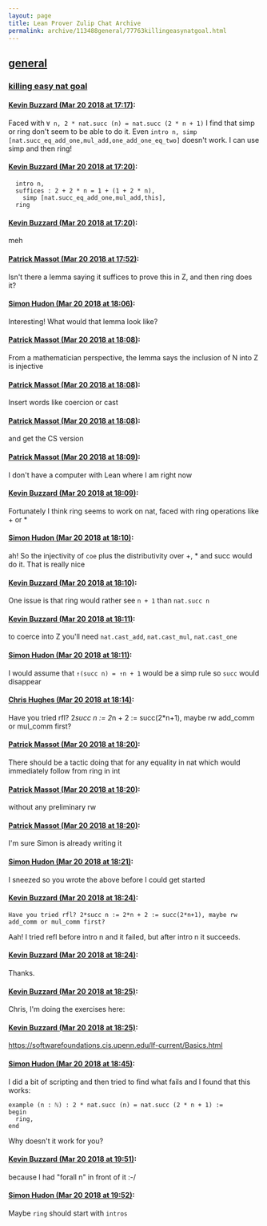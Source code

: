 ```yaml
---
layout: page
title: Lean Prover Zulip Chat Archive 
permalink: archive/113488general/77763killingeasynatgoal.html
---
```


## [general](index.html)
### [killing easy nat goal](77763killingeasynatgoal.html)

#### [Kevin Buzzard (Mar 20 2018 at 17:17)](https://leanprover.zulipchat.com/#narrow/stream/113488-general/topic/killing%20easy%20nat%20goal/near/123969731):
Faced with `∀ n, 2 * nat.succ (n) = nat.succ (2 * n + 1)` I find that simp or ring don't seem to be able to do it. Even `intro n, simp [nat.succ_eq_add_one,mul_add,one_add_one_eq_two]` doesn't work. I can use simp and then ring!

#### [Kevin Buzzard (Mar 20 2018 at 17:20)](https://leanprover.zulipchat.com/#narrow/stream/113488-general/topic/killing%20easy%20nat%20goal/near/123969887):
```
  intro n,
  suffices : 2 + 2 * n = 1 + (1 + 2 * n),
    simp [nat.succ_eq_add_one,mul_add,this], 
  ring
```

#### [Kevin Buzzard (Mar 20 2018 at 17:20)](https://leanprover.zulipchat.com/#narrow/stream/113488-general/topic/killing%20easy%20nat%20goal/near/123969888):
meh

#### [Patrick Massot (Mar 20 2018 at 17:52)](https://leanprover.zulipchat.com/#narrow/stream/113488-general/topic/killing%20easy%20nat%20goal/near/123971217):
Isn't there a lemma saying it suffices to prove this in Z, and then ring does it?

#### [Simon Hudon (Mar 20 2018 at 18:06)](https://leanprover.zulipchat.com/#narrow/stream/113488-general/topic/killing%20easy%20nat%20goal/near/123971737):
Interesting! What would that lemma look like?

#### [Patrick Massot (Mar 20 2018 at 18:08)](https://leanprover.zulipchat.com/#narrow/stream/113488-general/topic/killing%20easy%20nat%20goal/near/123971848):
From a mathematician perspective, the lemma says the inclusion of N into Z is injective

#### [Patrick Massot (Mar 20 2018 at 18:08)](https://leanprover.zulipchat.com/#narrow/stream/113488-general/topic/killing%20easy%20nat%20goal/near/123971851):
Insert words like coercion or cast

#### [Patrick Massot (Mar 20 2018 at 18:08)](https://leanprover.zulipchat.com/#narrow/stream/113488-general/topic/killing%20easy%20nat%20goal/near/123971854):
and get the CS version

#### [Patrick Massot (Mar 20 2018 at 18:09)](https://leanprover.zulipchat.com/#narrow/stream/113488-general/topic/killing%20easy%20nat%20goal/near/123971878):
I don't have a computer with Lean where I am right now

#### [Kevin Buzzard (Mar 20 2018 at 18:09)](https://leanprover.zulipchat.com/#narrow/stream/113488-general/topic/killing%20easy%20nat%20goal/near/123971881):
Fortunately I think ring seems to work on nat, faced with ring operations like + or *

#### [Simon Hudon (Mar 20 2018 at 18:10)](https://leanprover.zulipchat.com/#narrow/stream/113488-general/topic/killing%20easy%20nat%20goal/near/123971936):
ah! So the injectivity of `coe` plus the distributivity over +, * and succ would do it. That is really nice

#### [Kevin Buzzard (Mar 20 2018 at 18:10)](https://leanprover.zulipchat.com/#narrow/stream/113488-general/topic/killing%20easy%20nat%20goal/near/123971953):
One issue is that ring would rather see `n + 1` than `nat.succ n`

#### [Kevin Buzzard (Mar 20 2018 at 18:11)](https://leanprover.zulipchat.com/#narrow/stream/113488-general/topic/killing%20easy%20nat%20goal/near/123971978):
to coerce into Z you'll need `nat.cast_add`, `nat.cast_mul`, `nat.cast_one`

#### [Simon Hudon (Mar 20 2018 at 18:11)](https://leanprover.zulipchat.com/#narrow/stream/113488-general/topic/killing%20easy%20nat%20goal/near/123971979):
I would assume that `↑(succ n) = ↑n + 1` would be a simp rule so `succ` would disappear

#### [Chris Hughes (Mar 20 2018 at 18:14)](https://leanprover.zulipchat.com/#narrow/stream/113488-general/topic/killing%20easy%20nat%20goal/near/123972132):
Have you tried rfl? 2*succ n := 2*n + 2 := succ(2*n+1), maybe rw add_comm or mul_comm first?

#### [Patrick Massot (Mar 20 2018 at 18:20)](https://leanprover.zulipchat.com/#narrow/stream/113488-general/topic/killing%20easy%20nat%20goal/near/123972404):
There should be a tactic doing that for any equality in nat which would immediately follow from ring in int

#### [Patrick Massot (Mar 20 2018 at 18:20)](https://leanprover.zulipchat.com/#narrow/stream/113488-general/topic/killing%20easy%20nat%20goal/near/123972415):
without any preliminary rw

#### [Patrick Massot (Mar 20 2018 at 18:20)](https://leanprover.zulipchat.com/#narrow/stream/113488-general/topic/killing%20easy%20nat%20goal/near/123972422):
I'm sure Simon is already writing it

#### [Simon Hudon (Mar 20 2018 at 18:21)](https://leanprover.zulipchat.com/#narrow/stream/113488-general/topic/killing%20easy%20nat%20goal/near/123972435):
I sneezed so you wrote the above before I could get started

#### [Kevin Buzzard (Mar 20 2018 at 18:24)](https://leanprover.zulipchat.com/#narrow/stream/113488-general/topic/killing%20easy%20nat%20goal/near/123972553):
```quote
Have you tried rfl? 2*succ n := 2*n + 2 := succ(2*n+1), maybe rw add_comm or mul_comm first?
```
Aah! I tried refl before intro n and it failed, but after intro n it succeeds.

#### [Kevin Buzzard (Mar 20 2018 at 18:24)](https://leanprover.zulipchat.com/#narrow/stream/113488-general/topic/killing%20easy%20nat%20goal/near/123972554):
Thanks.

#### [Kevin Buzzard (Mar 20 2018 at 18:25)](https://leanprover.zulipchat.com/#narrow/stream/113488-general/topic/killing%20easy%20nat%20goal/near/123972561):
Chris, I'm doing the exercises here:

#### [Kevin Buzzard (Mar 20 2018 at 18:25)](https://leanprover.zulipchat.com/#narrow/stream/113488-general/topic/killing%20easy%20nat%20goal/near/123972570):
https://softwarefoundations.cis.upenn.edu/lf-current/Basics.html

#### [Simon Hudon (Mar 20 2018 at 18:45)](https://leanprover.zulipchat.com/#narrow/stream/113488-general/topic/killing%20easy%20nat%20goal/near/123973436):
I did a bit of scripting and then tried to find what fails and I found that this works: 

```
example (n : ℕ) : 2 * nat.succ (n) = nat.succ (2 * n + 1) :=
begin
  ring,
end
```

Why doesn't it work for you?

#### [Kevin Buzzard (Mar 20 2018 at 19:51)](https://leanprover.zulipchat.com/#narrow/stream/113488-general/topic/killing%20easy%20nat%20goal/near/123976260):
because I had "forall n" in front of it :-/

#### [Simon Hudon (Mar 20 2018 at 19:52)](https://leanprover.zulipchat.com/#narrow/stream/113488-general/topic/killing%20easy%20nat%20goal/near/123976344):
Maybe `ring` should start with `intros`

